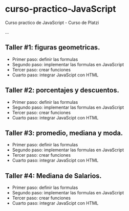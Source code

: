 # curso-practico-JavaScript
Curso practico de JavaScript - Curso de Platzi

...

## Taller #1: figuras geometricas.

- Primer paso: definir las formulas
- Segundo paso: implementar las formulas en JavaScript
- Tercer paso: crear funciones
- Cuarto paso: integrar JavaScipt con HTML

## Taller #2: porcentajes y descuentos.

- Primer paso: definir las formulas
- Segundo paso: implementar las formulas en JavaScript
- Tercer paso: crear funciones
- Cuarto paso: integrar JavaScipt con HTML

## Taller #3: promedio, mediana y moda.

- Primer paso: definir las formulas
- Segundo paso: implementar las formulas en JavaScript
- Tercer paso: crear funciones
- Cuarto paso: integrar JavaScipt con HTML

## Taller #4: Mediana de Salarios.

- Primer paso: definir las formulas
- Segundo paso: implementar las formulas en JavaScript
- Tercer paso: crear funciones
- Cuarto paso: integrar JavaScipt con HTML




